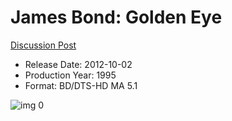 # James Bond: Golden Eye

[Discussion Post](https://www.avsforum.com/threads/bass-eq-for-filtered-movies.2995212/post-56957228)

* Release Date: 2012-10-02
* Production Year: 1995
* Format: BD/DTS-HD MA 5.1

![img 0](https://i.imgur.com/vqvBexK.jpg)

